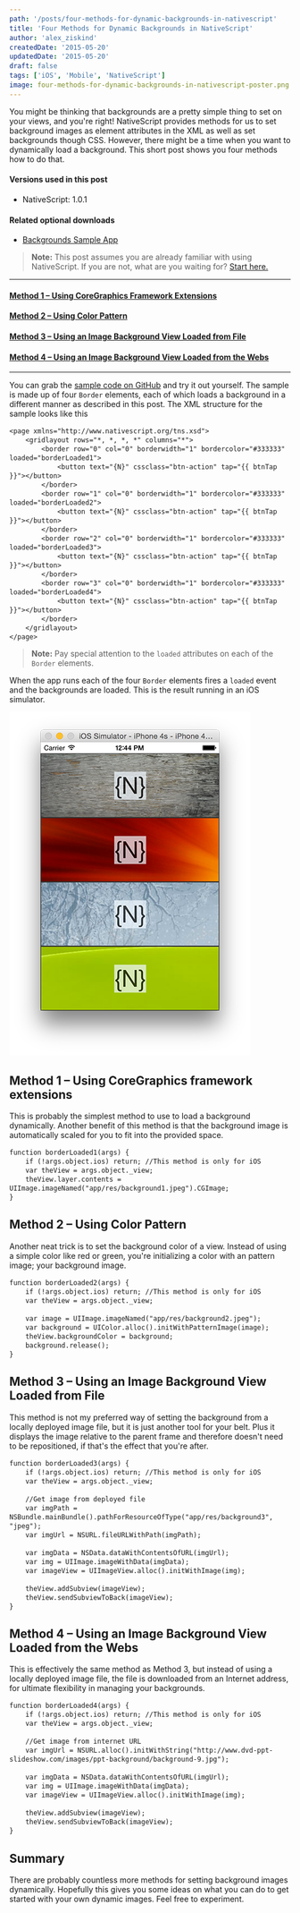 ```yaml
---
path: '/posts/four-methods-for-dynamic-backgrounds-in-nativescript'
title: 'Four Methods for Dynamic Backgrounds in NativeScript'
author: 'alex_ziskind'
createdDate: '2015-05-20'
updatedDate: '2015-05-20'
draft: false
tags: ['iOS', 'Mobile', 'NativeScript']
image: four-methods-for-dynamic-backgrounds-in-nativescript-poster.png
---
```


You might be thinking that backgrounds are a pretty simple thing to set on your views, and you're right! NativeScript provides methods for us to set background images as element attributes in the XML as well as set backgrounds though CSS. However, there might be a time when you want to dynamically load a background. This short post shows you four methods how to do that. 

#### Versions used in this post 

* NativeScript: 1.0.1

#### Related optional downloads

* [Backgrounds Sample App](https://github.com/alexziskind1/nativescript-backgrounds-demoapp)

> **Note:** This post assumes you are already familiar with using NativeScript. If you are not, what are you waiting for? [Start here.](http://docs.nativescript.org/hello-world/hello-world-ns-cli)

* * *

#### [Method 1 – Using CoreGraphics Framework Extensions](#Method1)

#### [Method 2 – Using Color Pattern](#Method2)

#### [Method 3 – Using an Image Background View Loaded from File](#Method3)

#### [Method 4 – Using an Image Background View Loaded from the Webs](#Method4)

* * *

You can grab the [sample code on GitHub](https://github.com/alexziskind1/nativescript-backgrounds-demoapp) and try it out yourself. The sample is made up of four `Border` elements, each of which loads a background in a different manner as described in this post. The XML structure for the sample looks like this 

```
<page xmlns="http://www.nativescript.org/tns.xsd">
    <gridlayout rows="*, *, *, *" columns="*">
        <border row="0" col="0" borderwidth="1" bordercolor="#333333" loaded="borderLoaded1">
            <button text="{N}" cssclass="btn-action" tap="{{ btnTap }}"></button>
        </border>
        <border row="1" col="0" borderwidth="1" bordercolor="#333333" loaded="borderLoaded2">
            <button text="{N}" cssclass="btn-action" tap="{{ btnTap }}"></button>
        </border>
        <border row="2" col="0" borderwidth="1" bordercolor="#333333" loaded="borderLoaded3">
            <button text="{N}" cssclass="btn-action" tap="{{ btnTap }}"></button>
        </border>
        <border row="3" col="0" borderwidth="1" bordercolor="#333333" loaded="borderLoaded4">
            <button text="{N}" cssclass="btn-action" tap="{{ btnTap }}"></button>
        </border>
    </gridlayout>
</page>
```
> **Note:** Pay special attention to the `loaded` attributes on each of the `Border` elements.

When the app runs each of the four `Border` elements fires a `loaded` event and the backgrounds are loaded. This is the result running in an iOS simulator.

![NativeScript_Backgrounds_1](NativeScript_Backgrounds_1.png)

<h2 id="Method1">Method 1 – Using CoreGraphics framework extensions</h2>

This is probably the simplest method to use to load a background dynamically. Another benefit of this method is that the background image is automatically scaled for you to fit into the provided space.

```
function borderLoaded1(args) {
    if (!args.object.ios) return; //This method is only for iOS
    var theView = args.object._view;
    theView.layer.contents = UIImage.imageNamed("app/res/background1.jpeg").CGImage;
}
```

<h2 id="Method2">Method 2 – Using Color Pattern</h2>

Another neat trick is to set the background color of a view. Instead of using a simple color like red or green, you're initializing a color with an pattern image; your background image.

```
function borderLoaded2(args) {
    if (!args.object.ios) return; //This method is only for iOS
    var theView = args.object._view;
     
    var image = UIImage.imageNamed("app/res/background2.jpeg");
    var background = UIColor.alloc().initWithPatternImage(image);   
    theView.backgroundColor = background;
    background.release();
}
```

<h2 id="Method3">Method 3 – Using an Image Background View Loaded from File</h2>

This method is not my preferred way of setting the background from a locally deployed image file, but it is just another tool for your belt. Plus it displays the image relative to the parent frame and therefore doesn't need to be repositioned, if that's the effect that you're after.

```
function borderLoaded3(args) {
    if (!args.object.ios) return; //This method is only for iOS
    var theView = args.object._view;
     
    //Get image from deployed file
    var imgPath = NSBundle.mainBundle().pathForResourceOfType("app/res/background3", "jpeg");
    var imgUrl = NSURL.fileURLWithPath(imgPath);
     
    var imgData = NSData.dataWithContentsOfURL(imgUrl);
    var img = UIImage.imageWithData(imgData);
    var imageView = UIImageView.alloc().initWithImage(img);
 
    theView.addSubview(imageView);
    theView.sendSubviewToBack(imageView);
}
```

<h2 id="Method4">Method 4 – Using an Image Background View Loaded from the Webs</h2>

This is effectively the same method as Method 3, but instead of using a locally deployed image file, the file is downloaded from an Internet address, for ultimate flexibility in managing your backgrounds.

```
function borderLoaded4(args) {
    if (!args.object.ios) return; //This method is only for iOS
    var theView = args.object._view;
     
    //Get image from internet URL
    var imgUrl = NSURL.alloc().initWithString("http://www.dvd-ppt-slideshow.com/images/ppt-background/background-9.jpg");
 
    var imgData = NSData.dataWithContentsOfURL(imgUrl);
    var img = UIImage.imageWithData(imgData);
    var imageView = UIImageView.alloc().initWithImage(img);
 
    theView.addSubview(imageView);
    theView.sendSubviewToBack(imageView);
}
```

## Summary

There are probably countless more methods for setting background images dynamically. Hopefully this gives you some ideas on what you can do to get started with your own dynamic images. Feel free to experiment.
